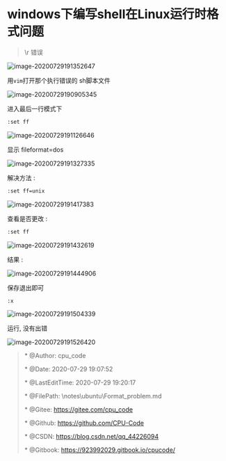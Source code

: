 <!--
 * @Author: cpu_code
 * @Date: 2020-07-29 19:07:52
 * @LastEditTime: 2020-07-29 19:20:17
 * @FilePath: \notes\ubuntu\Format_problem.md
 * @Gitee: https://gitee.com/cpu_code
 * @Github: https://github.com/CPU-Code
 * @CSDN: https://blog.csdn.net/qq_44226094
 * @Gitbook: https://923992029.gitbook.io/cpucode/
--> 


#  windows下编写shell在Linux运行时格式问题



>   \r 错误



![image-20200729191352647](https://gitee.com/cpu_code/picture_bed/raw/master//20200729191352.png)





用`vim`打开那个执行错误的 sh脚本文件



![image-20200729190905345](https://gitee.com/cpu_code/picture_bed/raw/master//20200729190912.png)



进入最后一行模式下



```bash
:set ff
```





![image-20200729191126646](https://gitee.com/cpu_code/picture_bed/raw/master//20200729191126.png)



显示 fileformat=dos

![image-20200729191327335](https://gitee.com/cpu_code/picture_bed/raw/master//20200729191327.png)



解决方法 : 



```bash
:set ff=unix
```



![image-20200729191417383](https://gitee.com/cpu_code/picture_bed/raw/master//20200729191417.png)



查看是否更改 : 

```bash
:set ff
```



![image-20200729191432619](https://gitee.com/cpu_code/picture_bed/raw/master//20200729191432.png)



结果 : 

![image-20200729191444906](https://gitee.com/cpu_code/picture_bed/raw/master//20200729191444.png)



保存退出即可

```bash
:x
```





![image-20200729191504339](https://gitee.com/cpu_code/picture_bed/raw/master//20200729191504.png)

运行, 没有出错



![image-20200729191526420](https://gitee.com/cpu_code/picture_bed/raw/master//20200729191526.png)

>   
>
>    \* @Author: cpu_code
>
>    \* @Date: 2020-07-29 19:07:52
>
>    \* @LastEditTime: 2020-07-29 19:20:17
>
>    \* @FilePath: \notes\ubuntu\Format_problem.md
>
>    \* @Gitee: https://gitee.com/cpu_code
>
>    \* @Github: https://github.com/CPU-Code
>
>    \* @CSDN: https://blog.csdn.net/qq_44226094
>
>    \* @Gitbook: https://923992029.gitbook.io/cpucode/